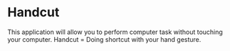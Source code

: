 # Handcut
This application will allow you to perform computer task without touching your computer. Handcut = Doing shortcut with your hand gesture.
